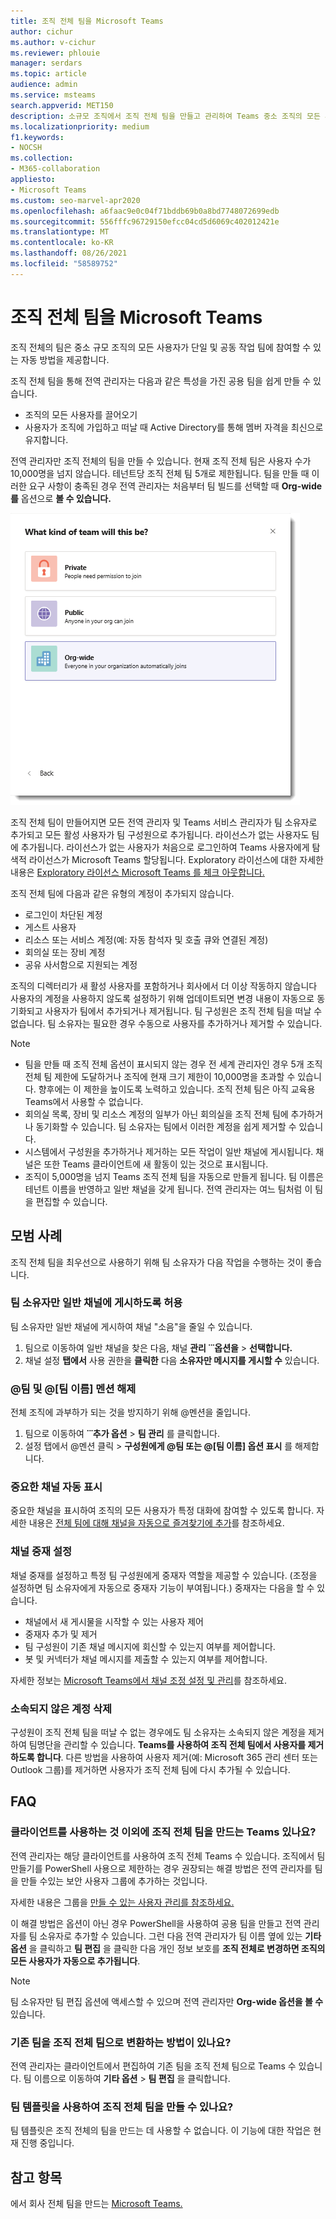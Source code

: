 ```yaml
---
title: 조직 전체 팀을 Microsoft Teams
author: cichur
ms.author: v-cichur
ms.reviewer: phlouie
manager: serdars
ms.topic: article
audience: admin
ms.service: msteams
search.appverid: MET150
description: 소규모 조직에서 조직 전체 팀을 만들고 관리하여 Teams 중소 조직의 모든 사용자가 공동 작업할 수 있는 자동 방법을 제공하는 방법을 알아보습니다.
ms.localizationpriority: medium
f1.keywords:
- NOCSH
ms.collection:
- M365-collaboration
appliesto:
- Microsoft Teams
ms.custom: seo-marvel-apr2020
ms.openlocfilehash: a6faac9e0c04f71bddb69b0a8bd7748072699edb
ms.sourcegitcommit: 556fffc96729150efcc04cd5d6069c402012421e
ms.translationtype: MT
ms.contentlocale: ko-KR
ms.lasthandoff: 08/26/2021
ms.locfileid: "58589752"
---
```

# <a name="create-an-organization-wide-team-in-microsoft-teams"></a>조직 전체 팀을 Microsoft Teams

조직 전체의 팀은 중소 규모 조직의 모든 사용자가 단일 및 공동 작업 팀에 참여할 수 있는 자동 방법을 제공합니다.

조직 전체 팀을 통해 전역 관리자는 다음과 같은 특성을 가진 공용 팀을 쉽게 만들 수 있습니다.
- 조직의 모든 사용자를 끌어오기 
- 사용자가 조직에 가입하고 떠날 때 Active Directory를 통해 멤버 자격을 최신으로 유지합니다.

전역 관리자만 조직 전체의 팀을 만들 수 있습니다. 현재 조직 전체 팀은 사용자 수가 10,000명을 넘지 않습니다. 테넌트당 조직 전체 팀 5개로 제한됩니다. 팀을 만들 때 이러한 요구 사항이 충족된 경우 전역 관리자는 처음부터 팀 빌드를 선택할 때 **Org-wide를** 옵션으로 **볼 수 있습니다.** 

![조직 전체 팀을 만드는 조직 전체 옵션 스크린샷](media/create-org-wide-team.png "조직 전체 팀을 만드는 조직 전체 옵션의 스크린샷")

조직 전체 팀이 만들어지면 모든 전역 관리자 및 Teams 서비스 관리자가 팀 소유자로 추가되고 모든 활성 사용자가 팀 구성원으로 추가됩니다. 라이선스가 없는 사용자도 팀에 추가됩니다. 라이선스가 없는 사용자가 처음으로 로그인하여 Teams 사용자에게 탐색적 라이선스가 Microsoft Teams 할당됩니다. Exploratory 라이선스에 대한 자세한 내용은 [Exploratory 라이선스 Microsoft Teams 를 체크 아웃합니다.](teams-exploratory.md) 

조직 전체 팀에 다음과 같은 유형의 계정이 추가되지 않습니다.

- 로그인이 차단된 계정
- 게스트 사용자
- 리소스 또는 서비스 계정(예: 자동 참석자 및 호출 큐와 연결된 계정)
- 회의실 또는 장비 계정
- 공유 사서함으로 지원되는 계정

조직의 디렉터리가 새 활성 사용자를 포함하거나 회사에서 더 이상 작동하지 않습니다 사용자의 계정을 사용하지 않도록 설정하기 위해 업데이트되면 변경 내용이 자동으로 동기화되고 사용자가 팀에서 추가되거나 제거됩니다. 팀 구성원은 조직 전체 팀을 떠날 수 없습니다. 팀 소유자는 필요한 경우 수동으로 사용자를 추가하거나 제거할 수 있습니다.

> [!NOTE]
> - 팀을 만들 때  조직 전체 옵션이 표시되지 않는 경우 전 세계 관리자인 경우 5개 조직 전체 팀 제한에 도달하거나 조직에 현재 크기 제한이 10,000명을 초과할 수 있습니다. 향후에는 이 제한을 높이도록 노력하고 있습니다. 조직 전체 팀은 아직 교육용 Teams에서 사용할 수 없습니다.
> - 회의실 목록, 장비 및 리소스 계정의 일부가 아닌 회의실을 조직 전체 팀에 추가하거나 동기화할 수 있습니다. 팀 소유자는 팀에서 이러한 계정을 쉽게 제거할 수 있습니다.
> - 시스템에서 구성원을 추가하거나 제거하는 모든 작업이 일반 채널에 게시됩니다. 채널은 또한 Teams 클라이언트에 새 활동이 있는 것으로 표시됩니다.
> - 조직이 5,000명을 넘지 Teams 조직 전체 팀을 자동으로 만들게 됩니다. 팀 이름은 테넌트 이름을 반영하고 일반 채널을 갖게 됩니다. 전역 관리자는 여느 팀처럼 이 팀을 편집할 수 있습니다.

## <a name="best-practices"></a>모범 사례

조직 전체 팀을 최우선으로 사용하기 위해 팀 소유자가 다음 작업을 수행하는 것이 좋습니다.

### <a name="allow-only-team-owners-to-post-to-the-general-channel"></a>팀 소유자만 일반 채널에 게시하도록 허용

팀 소유자만 일반 채널에 게시하여 채널 "소음"을 줄일 수 있습니다. 

1. 팀으로 이동하여 일반 채널을 찾은 다음, 채널 **관리 ̇ ̇ ̇ 옵션을**  >  **선택합니다.** 
2. 채널 설정 **탭에서** 사용 권한을 **클릭한** 다음 **소유자만 메시지를 게시할 수** 있습니다.

### <a name="turn-off-team-and-team-name-mentions"></a>@팀 및 @[팀 이름] 멘션 해제

전체 조직에 과부하가 되는 것을 방지하기 위해 @멘션을 줄입니다. 

1. 팀으로 이동하여 **̇ ̇ ̇ 추가 옵션** > **팀 관리** 를 클릭합니다. 
2. 설정 탭에서 @멘션 클릭 > **구성원에게 @팀 또는 @[팀 이름] 옵션 표시** 를 해제합니다. 

### <a name="automatically-show-important-channels"></a>중요한 채널 자동 표시

중요한 채널을 표시하여 조직의 모든 사용자가 특정 대화에 참여할 수 있도록 합니다. 자세한 내용은 [전체 팀에 대해 채널을 자동으로 즐겨찾기에 추가](https://support.office.com/article/auto-favorite-channels-for-the-whole-team-a948272c-5aa5-429c-863c-4e1e1cd6b0f6)를 참조하세요. 

### <a name="set-up-channel-moderation"></a>채널 중재 설정

채널 중재를 설정하고 특정 팀 구성원에게 중재자 역할을 제공할 수 있습니다. (조정을 설정하면 팀 소유자에게 자동으로 중재자 기능이 부여됩니다.) 중재자는 다음을 할 수 있습니다.

- 채널에서 새 게시물을 시작할 수 있는 사용자 제어
- 중재자 추가 및 제거
- 팀 구성원이 기존 채널 메시지에 회신할 수 있는지 여부를 제어합니다.
- 봇 및 커넥터가 채널 메시지를 제출할 수 있는지 여부를 제어합니다.

자세한 정보는 [Microsoft Teams에서 채널 조정 설정 및 관리](manage-channel-moderation-in-teams.md)를 참조하세요.

### <a name="remove-accounts-that-might-not-belong"></a>소속되지 않은 계정 삭제

구성원이 조직 전체 팀을 떠날 수 없는 경우에도 팀 소유자는 소속되지 않은 계정을 제거하여 팀명단을 관리할 수 있습니다. **Teams를 사용하여 조직 전체 팀에서 사용자를 제거하도록 합니다**. 다른 방법을 사용하여 사용자 제거(예: Microsoft 365 관리 센터 또는 Outlook 그룹)를 제거하면 사용자가 조직 전체 팀에 다시 추가될 수 있습니다.

## <a name="faq"></a>FAQ

### <a name="is-there-a-way-to-create-an-organization-wide-team-other-than-using-the-teams-client"></a>클라이언트를 사용하는 것 이외에 조직 전체 팀을 만드는 Teams 있나요?

전역 관리자는 해당 클라이언트를 사용하여 조직 전체 Teams 수 있습니다. 조직에서 팀 만들기를 PowerShell 사용으로 제한하는 경우 권장되는 해결 방법은 전역 관리자를 팀을 만들 수있는 보안 사용자 그룹에 추가하는 것입니다.

자세한 내용은 그룹을 [만들 수 있는 사용자 관리를 참조하세요.](/microsoft-365/admin/create-groups/manage-creation-of-groups)

이 해결 방법은 옵션이 아닌 경우 PowerShell을 사용하여 공용 팀을 만들고 전역 관리자를 팀 소유자로 추가할 수 있습니다. 그런 다음 전역 관리자가 팀 이름 옆에 있는 **기타 옵션** 을 클릭하고 **팀 편집** 을 클릭한 다음 개인 정보 보호를 **조직 전체로 변경하면 조직의 모든 사용자가 자동으로 추가됩니다**. 

> [!NOTE]
> 팀 소유자만 팀  편집 옵션에 액세스할 수 있으며 전역 관리자만 **Org-wide 옵션을 볼 수** 있습니다.

### <a name="is-there-a-way-to-convert-an-existing-team-to-an-organization-wide-team"></a>기존 팀을 조직 전체 팀으로 변환하는 방법이 있나요?

전역 관리자는 클라이언트에서 편집하여 기존 팀을 조직 전체 팀으로 Teams 수 있습니다. 팀 이름으로 이동하여 **기타 옵션** > **팀 편집** 을 클릭합니다.

### <a name="can-i-create-an-organization-wide-team-using-a-team-template"></a>팀 템플릿을 사용하여 조직 전체 팀을 만들 수 있나요?

팀 템플릿은 조직 전체의 팀을 만드는 데 사용할 수 없습니다. 이 기능에 대한 작업은 현재 진행 중입니다. 

## <a name="see-also"></a>참고 항목

에서 회사 전체 팀을 만드는 [Microsoft Teams.](https://support.office.com/article/037bb27a-bcc9-48fe-8d72-44d9482420a3)
